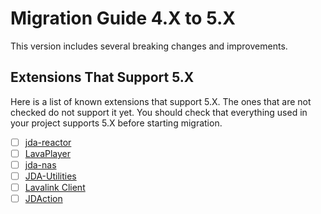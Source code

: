 # Migration Guide 4.X to 5.X

This version includes several breaking changes and improvements.

## Extensions That Support 5.X

Here is a list of known extensions that support 5.X.
The ones that are not checked do not support it yet. You should check that everything used in your project supports 5.X before starting migration.

- [ ] [jda-reactor](https://github.com/MinnDevelopment/jda-reactor)
- [ ] [LavaPlayer](https://github.com/sedmelluq/lavaplayer)
- [ ] [jda-nas](https://github.com/sedmelluq/jda-nas)
- [ ] [JDA-Utilities](https://github.com/JDA-Applications/JDA-Utilities)
- [ ] [Lavalink Client](https://github.com/FredBoat/Lavalink-Client)
- [ ] [JDAction](https://github.com/sedmelluq/jdaction)
